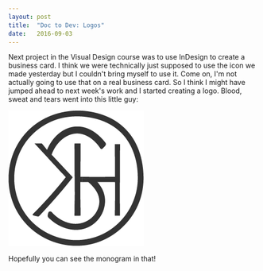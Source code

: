 ```yaml
---
layout: post
title:  "Doc to Dev: Logos"
date:   2016-09-03
---
```

Next project in the Visual Design course was to use InDesign to create a business card. I think we were technically just
supposed to use the icon we made yesterday but I couldn't bring myself to use it. Come on, I'm not actually going to use that
on a real business card. So I think I might have jumped ahead to next week's work and I started creating a logo.
Blood, sweat and tears went into this little guy:

![Logo Black](/assets/img/logo-black.png)

Hopefully you can see the monogram in that!
